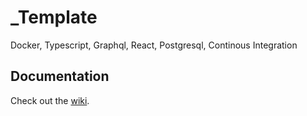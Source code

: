 # _Template
Docker, Typescript, Graphql, React, Postgresql, Continous Integration

## Documentation

Check out the [wiki](https://github.com/dorsal-mech/token-price/wiki).
